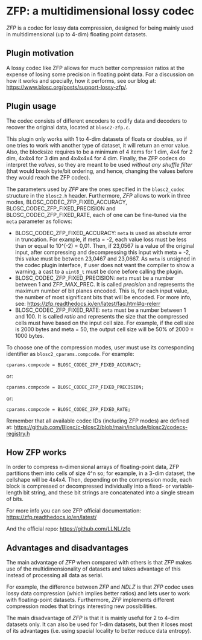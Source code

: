 ZFP: a multidimensional lossy codec
=============================================================================

*ZFP* is a codec for lossy data compression, designed for being mainly used in multidimensional (up to 4-dim) floating point datasets.

Plugin motivation
--------------------

A lossy codec like ZFP allows for much better compression ratios at the expense of losing some precision in floating point data.  For a discussion on how it works and specially, how it performs, see our blog at: https://www.blosc.org/posts/support-lossy-zfp/.

Plugin usage
-------------------

The codec consists of different encoders to codify data and decoders to recover the original data, located at `blosc2-zfp.c`.

This plugin only works with 1 to 4-dim datasets of floats or doubles, so if one tries to work with another type of dataset, it will return an error value. Also, the blocksize requires to be a minimum of 4 items for 1 dim, 4x4 for 2 dim, 4x4x4 for 3 dim and 4x4x4x4 for 4 dim.  Finally, the ZFP codecs do interpret the *values*, so they are meant to be used *without any shuffle filter* (that would break byte/bit ordering, and hence, changing the values before they would reach the ZFP codec).

The parameters used by *ZFP* are the ones specified in the `blosc2_codec` structure in the `blosc2.h` header.
Furthermore, *ZFP* allows to work in three modes, BLOSC_CODEC_ZFP_FIXED_ACCURACY, BLOSC_CODEC_ZFP_FIXED_PRECISION and BLOSC_CODEC_ZFP_FIXED_RATE, each of one can be fine-tuned via the `meta` parameter as follows:

- BLOSC_CODEC_ZFP_FIXED_ACCURACY: `meta` is used as absolute error in truncation.  For example, if meta = -2, each value loss must be less than or equal to 10^(-2) = 0,01. Then, if 23,0567 is a value of the original input, after compressing and decompressing this input with meta = -2, this value must be between 23,0467 and 23,0667. As `meta` is unsigned in the codec plugin interface, if user does not want the compiler to show a warning, a cast to a `uint8_t` must be done before calling the plugin.
- BLOSC_CODEC_ZFP_FIXED_PRECISION: `meta` must be a number between 1 and ZFP_MAX_PREC. It is called *precision* and represents the maximum number of bit planes encoded. This is, for each input value, the number of most significant bits that will be encoded. For more info, see:
  https://zfp.readthedocs.io/en/latest/faq.html#q-relerr
- BLOSC_CODEC_ZFP_FIXED_RATE: `meta` must be a number between 1 and 100. It is called *ratio* and represents the size that the compressed cells must have based on the input cell size. For example, if the cell size is 2000 bytes and meta = 50, the output cell size will be 50% of 2000 = 1000 bytes.

To choose one of the compression modes, user must use its corresponding identifier as `blosc2_cparams.compcode`. For example:

    cparams.compcode = BLOSC_CODEC_ZFP_FIXED_ACCURACY;

or:

    cparams.compcode = BLOSC_CODEC_ZFP_FIXED_PRECISION;    

or:

    cparams.compcode = BLOSC_CODEC_ZFP_FIXED_RATE;

Remember that all available codec IDs (including ZFP modes) are defined at:
https://github.com/Blosc/c-blosc2/blob/main/include/blosc2/codecs-registry.h


How ZFP works
-------------------

In order to compress n-dimensional arrays of floating-point data, ZFP partitions them into cells of size 4^n so; for example, in a 3-dim dataset, the cellshape will be 4x4x4.
Then, depending on the compression mode, each block is compressed or decompressed individually into a fixed- or variable-length bit string, and these bit strings are concatenated into a single stream of bits.

For more info you can see ZFP official documentation:
https://zfp.readthedocs.io/en/latest/

And the official repo:
https://github.com/LLNL/zfp

Advantages and disadvantages
------------------------------

The main advantage of *ZFP* when compared with others is that *ZFP* makes use of the multidimensionality of datasets and takes advantage of this instead of processing all data as serial.

For example, the difference between *ZFP* and *NDLZ* is that *ZFP* codec uses lossy data compression (which implies better ratios) and lets user to work with floating-point datasets.  Furthermore, *ZFP* implements different compression modes that brings interesting new possibilities.

The main disadvantage of *ZFP* is that it is mainly useful for 2 to 4-dim datasets only. It can also be used for 1-dim datasets, but then it loses most of its advantages (i.e. using spacial locality to better reduce data entropy).
